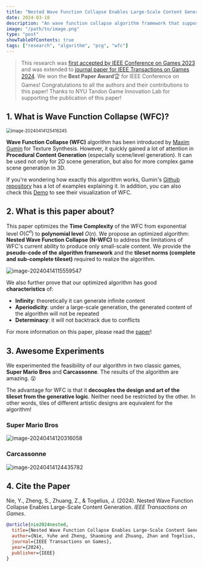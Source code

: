 ```yaml
---
title: "Nested Wave Function Collapse Enables Large-Scale Content Generation"
date: 2024-03-18
description: "An wave function collapse algorithm framework that supports deterministic, aperiodic, infinite content generation that is suitable for level design."
image: "/path/to/image.png"
type: "post"
showTableOfContents: true
tags: ["research", "algorithm", "pcg", "wfc"]
---
```

> This research was [first accepted by IEEE Conference on Games 2023](https://ieeexplore.ieee.org/abstract/document/10333214) and was extended to [journal paper for IEEE Transactions on Games 2024](https://ieeexplore.ieee.org/abstract/document/10473141). We won the **Best Paper Award**🏆 for IEEE Conference on Games! Congratulations to all the authors and their contributions to this paper! Thanks to NYU Tandon Game Innovation Lab for supporting the publication of this paper!

## 1. What is Wave Function Collapse (WFC)?

<img src="/images/research/n_wfc.assets/image-20240414125416245.png" alt="image-20240414125416245" style="zoom:80%;" />

**Wave Function Collapse (WFC)** algorithm has been introduced by [Maxim Gumin](https://github.com/mxgmn) for Texture Synthesis. However, it quickly gained a lot of attention in **Procedural Content Generation** (especially scene/level generation). It can be used not only for 2D scene generation, but also for more complex game scene generation in 3D.

If you're wondering how exactly this algorithm works, Gumin's [Github repository](https://github.com/mxgmn/WaveFunctionCollapse/tree/master?tab=readme-ov-file) has a lot of examples explaining it. In addition, you can also check this [Demo](https://oskarstalberg.com/game/wave/wave.html) to see their visualization of WFC.

## 2. What is this paper about?

This paper optimizes the **Time Complexity** of the WFC from exponential level $O(C^n)$ to **polynomial level** $O(n)$.  We propose an optimized algorithm: **Nested Wave Function Collapse (N-WFC)** to address the limitations of WFC's current ability to produce only small-scale content. We provide the **pseudo-code of the algorithm framework** and the **tileset norms (complete and sub-complete tileset)** required to realize the algorithm.

<img src="/images/research/n_wfc.assets/image-20240414115559547.png" alt="image-20240414115559547"  />

We also further prove that our optimized algorithm has good **characteristics** of:

- **Infinity**: theoretically it can generate infinite content
- **Aperiodicity**: under a large-scale generation, the generated content of the algorithm will not be repeated
- **Determinacy**: it will not backtrack due to conflicts

For more information on this paper, please read the [paper](https://ieeexplore.ieee.org/abstract/document/10473141)!

## 3. Awesome Experiments

We experimented the feasibility of our algorithm in two classic games, **Super Mario Bros** and **Carcassonne**. The results of the algorithm are amazing. 😮 

The advantage for WFC is that it **decouples the design and art of the tileset from the generative logic**. Neither need be restricted by the other. In other words, tiles of different artistic designs are equivalent for the algorithm!

### Super Mario Bros

![image-20240414120316058](/images/research/n_wfc.assets/image-20240414120316058.png)

### Carcassonne

![image-20240414124435782](/images/research/n_wfc.assets/image-20240414124435782.png)

## 4. Cite the Paper

Nie, Y., Zheng, S., Zhuang, Z., & Togelius, J. (2024). Nested Wave Function Collapse Enables Large-Scale Content Generation. *IEEE Transactions on Games*.
```bibtex
@article{nie2024nested,
  title={Nested Wave Function Collapse Enables Large-Scale Content Generation},
  author={Nie, Yuhe and Zheng, Shaoming and Zhuang, Zhan and Togelius, Julian},
  journal={IEEE Transactions on Games},
  year={2024},
  publisher={IEEE}
}
```

